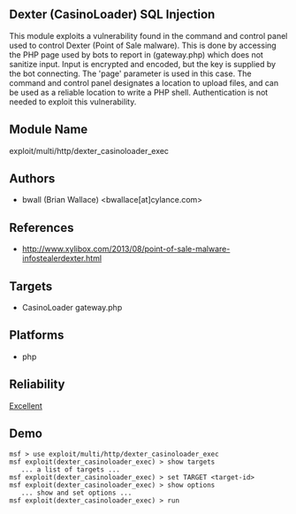 ## Dexter (CasinoLoader) SQL Injection

This module exploits a vulnerability found in the command 
and control panel used to control Dexter (Point of Sale 
malware). This is done by accessing the PHP page used by 
bots to report in (gateway.php) which does not sanitize 
input. Input is encrypted and encoded, but the key is 
supplied by the bot connecting. The 'page' parameter is used 
in this case. The command and control panel designates a 
location to upload files, and can be used as a reliable 
location to write a PHP shell. Authentication is not needed 
to exploit this vulnerability.


## Module Name
exploit/multi/http/dexter_casinoloader_exec

## Authors
* bwall (Brian Wallace) <bwallace[at]cylance.com>


## References
* http://www.xylibox.com/2013/08/point-of-sale-malware-infostealerdexter.html



## Targets
* CasinoLoader gateway.php


## Platforms
* php

## Reliability
[Excellent](https://github.com/rapid7/metasploit-framework/wiki/Exploit-Ranking)

## Demo

```
msf > use exploit/multi/http/dexter_casinoloader_exec
msf exploit(dexter_casinoloader_exec) > show targets
   ... a list of targets ...
msf exploit(dexter_casinoloader_exec) > set TARGET <target-id>
msf exploit(dexter_casinoloader_exec) > show options
   ... show and set options ...
msf exploit(dexter_casinoloader_exec) > run
```
    
    